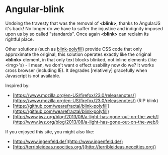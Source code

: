 Angular-blink
=============

Undoing the travesty that was the removal of **&lt;blink>**, thanks to AngularJS it's back! No longer do we have to suffer the injustice and indignity imposed upon us by so called "standards". Once again **&lt;blink>** can reclaim its rightful place.

Other solutions (such as [blink-polyfill](https://github.com/wearefractal/blink-polyfill)) provide CSS code that only approximate the original, this solution operates 
exactly like the original **&lt;blink>** element, in that only text blocks blinked, not inline elements (like &lt;img>'s)  - I mean, we don't want o effect usability now do we?
It works cross browser (including IE). It degrades [relatively] gracefully when Javascript is not available.

Inspired by:

* [https://www.mozilla.org/en-US/firefox/23.0/releasenotes/](https://www.mozilla.org/en-US/firefox/23.0/releasenotes/) (RIP blink)
* [https://github.com/wearefractal/blink-polyfill](https://github.com/wearefractal/blink-polyfill)
* [http://www.jwz.org/blog/2013/08/a-light-has-gone-out-on-the-web/](http://www.jwz.org/blog/2013/08/a-light-has-gone-out-on-the-web/)

If you enjoyed this site, you might also like:

* [http://www.ingenfeld.de/](http://www.ingenfeld.de/)
* [http://terribleideas.neocities.org/](http://terribleideas.neocities.org/)
